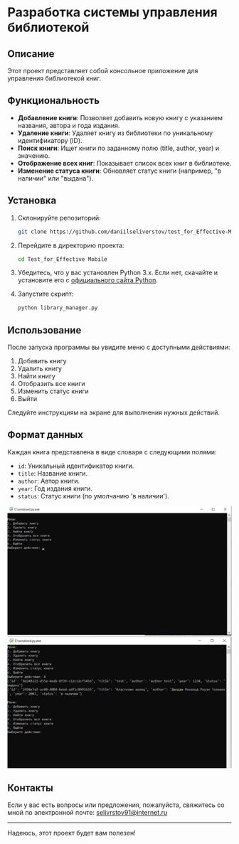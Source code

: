 # Разработка системы управления библиотекой

## Описание

Этот проект представляет собой консольное приложение для управления библиотекой книг.
## Функциональность

- **Добавление книги**: Позволяет добавить новую книгу с указанием названия, автора и года издания.
- **Удаление книги**: Удаляет книгу из библиотеки по уникальному идентификатору (ID).
- **Поиск книги**: Ищет книги по заданному полю (title, author, year) и значению.
- **Отображение всех книг**: Показывает список всех книг в библиотеке.
- **Изменение статуса книги**: Обновляет статус книги (например, "в наличии" или "выдана").

## Установка

1. Склонируйте репозиторий:
   ```bash
   git clone https://github.com/daniilseliverstov/test_for_Effective-Mobile
   ```

2. Перейдите в директорию проекта:
   ```bash
   cd Test_for_Effective Mobile
   ```

3. Убедитесь, что у вас установлен Python 3.x. Если нет, скачайте и установите его с [официального сайта Python](https://www.python.org/downloads/).

4. Запустите скрипт:
   ```bash
   python library_manager.py
   ```

## Использование

После запуска программы вы увидите меню с доступными действиями:

1. Добавить книгу
2. Удалить книгу
3. Найти книгу
4. Отобразить все книги
5. Изменить статус книги
6. Выйти

Следуйте инструкциям на экране для выполнения нужных действий.

## Формат данных

Каждая книга представлена в виде словаря с следующими полями:

- `id`: Уникальный идентификатор книги.
- `title`: Название книги.
- `author`: Автор книги.
- `year`: Год издания книги.
- `status`: Статус книги (по умолчанию 'в наличии').

![пример1](img/1.png)
![пример2](img/2.png)

## Контакты

Если у вас есть вопросы или предложения, пожалуйста, свяжитесь со мной по электронной почте: selivrstov91@internet.ru

---

Надеюсь, этот проект будет вам полезен!